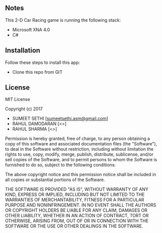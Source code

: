 ## Notes

This 2-D Car Racing game is running the following stack:
-   Microsoft XNA 4.0
-	C#


## Installation

Follow these steps to install this app:
-   Clone this repo from GIT



## License

MIT License

Copyright (c) 2017 
-   SUMEET SETHI [<sumeetsethi.asm@gmail.com>]
-   RAHUL DAMODARAN [<>]
-   RAHUL SHARMA [<>]

Permission is hereby granted, free of charge, to any person obtaining a copy
of this software and associated documentation files (the "Software"), to deal
in the Software without restriction, including without limitation the rights
to use, copy, modify, merge, publish, distribute, sublicense, and/or sell
copies of the Software, and to permit persons to whom the Software is
furnished to do so, subject to the following conditions:

The above copyright notice and this permission notice shall be included in all
copies or substantial portions of the Software.

THE SOFTWARE IS PROVIDED "AS IS", WITHOUT WARRANTY OF ANY KIND, EXPRESS OR
IMPLIED, INCLUDING BUT NOT LIMITED TO THE WARRANTIES OF MERCHANTABILITY,
FITNESS FOR A PARTICULAR PURPOSE AND NONINFRINGEMENT. IN NO EVENT SHALL THE
AUTHORS OR COPYRIGHT HOLDERS BE LIABLE FOR ANY CLAIM, DAMAGES OR OTHER
LIABILITY, WHETHER IN AN ACTION OF CONTRACT, TORT OR OTHERWISE, ARISING FROM,
OUT OF OR IN CONNECTION WITH THE SOFTWARE OR THE USE OR OTHER DEALINGS IN THE
SOFTWARE.